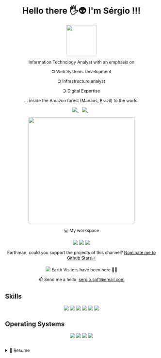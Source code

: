 <!--
**sergiosdev/sergiosdev** is a ✨ _special_ ✨ repository because its `README.md` (this file) appears on your GitHub profile.
-->
  
<h1 align='center'>
  Hello there 🖐️👽 I'm Sérgio !!!
</h1>

<p align='center' > 
<img id="foto" src="https://media-exp1.licdn.com/dms/image/C4D03AQHo4vnaK6ADIw/profile-displayphoto-shrink_400_400/0/1622435634854?e=1634774400&v=beta&t=Wc1vPwfkyuEFwQnAxuwdXHwgoZmhkqQL_2iH7JWp8bU" width="100" style="border-color: red"><br>
</p>
    
    
  

<p align='center'>
  Information Technology Analyst with an emphasis on
  <p align='center'>⮊ Web Systems Development</p>
  <p align='center'>⮊ Infrastructure analyst</p>
  <p align='center'>⮊ Digital Expertise</p>
  <p align='center'>... inside the Amazon forest (Manaus, Brazil) to the world.</p>
</p>


<p align='center'>
  
  <a href="https://www.linkedin.com/in/sergiosdev/">
    <img src="https://img.shields.io/badge/linkedin-%230077B5.svg?&style=for-the-badge&logo=linkedin&logoColor=white" />
  </a>&nbsp;&nbsp;
  <a href="https://instagram.com/sergiosdev">
    <img src="https://img.shields.io/badge/instagram-%23E4405F.svg?&style=for-the-badge&logo=instagram&logoColor=white" />        
  </a>&nbsp;&nbsp;
  
</p>

<p align='center'>
  <a href="#"><img src="https://github-readme-stats.vercel.app/api?username=sergiosdev&show_icons=true&count_private=true&theme=dark" width="350"></a>
</p>

<p align='center'>
  💻 My workspace<br/><br/>
  <img src="https://img.shields.io/badge/windows-%230078D6.svg?&style=for-the-badge&logo=windows&logoColor=white" />
  <img src="https://img.shields.io/badge/intel-core%20i7%204th-%230071C5.svg?&style=for-the-badge&logo=intel&logoColor=white" />
  <img src="https://img.shields.io/badge/RAM-12GB-%230071C5.svg?&style=for-the-badge&logoColor=white" />  
</p>

<p align='center'>
  Earthman, could you support the projects of this channel? <a href='https://stars.github.com/nominate/'>Nominate me to Github Stars ⭐</a>
</p>

<p align='center'>
  <a href="#"><img src="https://badges.pufler.dev/visits/sergiosdev/sergiosdev"></a> Earth Visitors have been here 👨‍🚀
</p>

<p align='center'>
  📫 Send me a hello: <a href='mailto:sergio.soft@email.com'>sergio.soft@email.com</a>
</p>


## Skills
<p align="center">
<img src="https://img.shields.io/badge/PHP-777BB4?logo=php&logoColor=white" />
<img src="https://img.shields.io/badge/(My)SQL-4479A1?logo=mysql&logoColor=white" />
<img src="https://img.shields.io/badge/C-A8B9CC?logo=c&logoColor=white" />
<img src="https://img.shields.io/badge/BASH-4EAA25?logo=gnu-bash&logoColor=white" />
<img src="https://img.shields.io/badge/-Arduino-483D8B?logo=arduino&logoColor=white"/>
<img src="https://img.shields.io/badge/-pfsense-FF0000?logo=pfsense&logoColor=withe"/>
</p>

## Operating Systems
<p align="center">
<img src="https://img.shields.io/badge/Arch-1793D1?logo=arch-linux&logoColor=white" />
<img src="https://img.shields.io/badge/Debian-A81D33?logo=debian&logoColor=white" />
<img src="https://img.shields.io/badge/Ubuntu-E95420?logo=ubuntu&logoColor=white" />
<img src="https://img.shields.io/badge/Windows-0078D6?logo=windows&logoColor=white" />
</p>

## 
<details>
  <summary>📃 Resume</summary>

## Education

- 📖 **Information Systems**\
📆 2015 - 2020\
📍 **Metropolitan University \of Manaus** - Amazonas, Brazil

- 📖 **Multimedia Expertise**\
📆 2020 - 2021\
📍 **Graduate and Graduate Institute \of (Ipog)** - Amazonas, Brazil

</details>

</foreignObject>
</svg>
  
